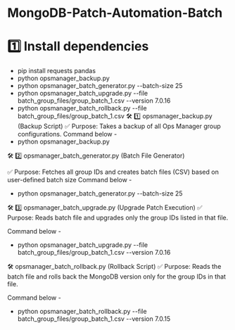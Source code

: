 # MongoDB-Patch-Automation-Batch

# 1️⃣ Install dependencies
- pip install requests pandas
- python opsmanager_backup.py
- python opsmanager_batch_generator.py --batch-size 25
- python opsmanager_batch_upgrade.py --file batch_group_files/group_batch_1.csv --version 7.0.16
- python opsmanager_batch_rollback.py --file batch_group_files/group_batch_1.csv
🛠 1️⃣ opsmanager_backup.py (Backup Script)
✅ Purpose: Takes a backup of all Ops Manager group configurations.
Command below - 
- python opsmanager_backup.py

🛠 2️⃣ opsmanager_batch_generator.py (Batch File Generator)

✅ Purpose: Fetches all group IDs and creates batch files (CSV) based on user-defined batch size
Command below - 
- python opsmanager_batch_generator.py --batch-size 25


🛠 3️⃣ opsmanager_batch_upgrade.py
(Upgrade Patch Execution)
✅ Purpose: Reads batch file and upgrades only the group IDs listed in that file.

Command below - 
- python opsmanager_batch_upgrade.py --file batch_group_files/group_batch_1.csv --version 7.0.16

🛠 opsmanager_batch_rollback.py (Rollback Script)
✅ Purpose: Reads the batch file and rolls back the MongoDB version only for the group IDs in that file.

Command below - 
- python opsmanager_batch_rollback.py --file batch_group_files/group_batch_1.csv --version 7.0.15


